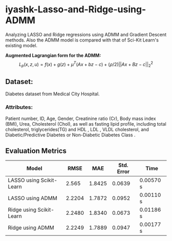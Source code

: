 # iyashk-Lasso-and-Ridge-using-ADMM
Analyzing LASSO and Ridge regressions using ADMM and Gradient Descent methods. Also the ADMM model is compared with that of Sci-Kit Learn's existing model. 

**Augmented Lagrangian form for the ADMM:**
$$L_p(x,z,u) = f(x) + g(z) + \mu^{T}(Ax+bz-c) + (\rho/2) ||Ax+Bz-c||^{2}_2$$

## Dataset:
Diabetes dataset from Medical City Hospital. 
### Attributes: 
Patient number, ID, Age, Gender, Creatinine ratio (Cr), Body mass index (BMI), Urea, Cholesterol (Chol), as well as fasting lipid profile, including total cholesterol, triglycerides(TG) and HDL , LDL , VLDL cholesterol, and Diabetic/Predictive Diabetes or Non-Diabetic Diabetes Class .

## Evaluation Metrics
| Model  | RMSE | MAE | Std. Error | Time |
| ------------- | ------------- | ------------- | ------------- | ------------- |
| LASSO using Scikit-Learn  | 2.565  |  1.8425  | 0.0639 |  0.00570 s |
| LASSO using ADMM  |  2.2204 | 1.7872 | 0.0952 | 0.00110 s |
| Ridge using Scikit-Learn |  2.2480 | 1.8340 | 0.0673 | 0.01186 s |
| Ridge using ADMM |  2.2249 | 1.7889 | 0.0947 | 0.00177 s |
